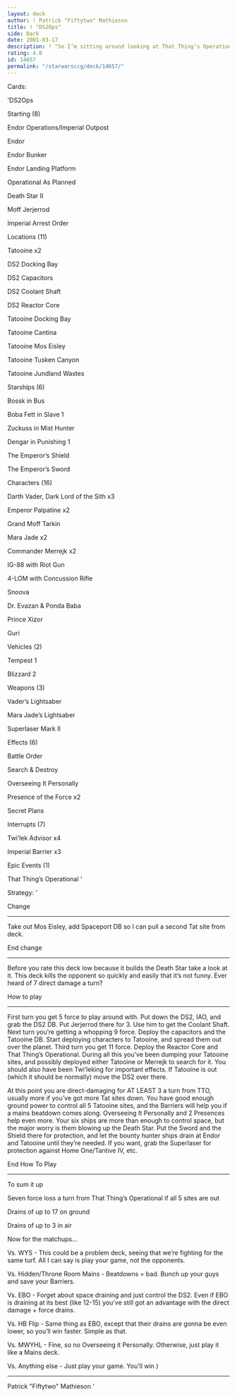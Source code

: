 ```yaml
---
layout: deck
author: ! Patrick "Fiftytwo" Mathieson
title: ! "DS2Ops"
side: Dark
date: 2001-03-17
description: ! "So I’m sitting around looking at That Thing’s Operational and started thinking how can I utilize this to its fullest?... and you get this, the deck to end all decks."
rating: 4.0
id: 14657
permalink: "/starwarsccg/deck/14657/"
---
```

Cards: 

'DS2Ops


Starting (8)

Endor Operations/Imperial Outpost

Endor

Endor Bunker

Endor Landing Platform

Operational As Planned

Death Star II

Moff Jerjerrod

Imperial Arrest Order


Locations (11)

Tatooine x2

DS2 Docking Bay

DS2 Capacitors

DS2 Coolant Shaft

DS2 Reactor Core

Tatooine Docking Bay

Tatooine Cantina

Tatooine Mos Eisley

Tatooine Tusken Canyon

Tatooine Jundland Wastes


Starships (6)

Bossk in Bus

Boba Fett in Slave 1

Zuckuss in Mist Hunter

Dengar in Punishing 1

The Emperor’s Shield

The Emperor’s Sword


Characters (16)

Darth Vader, Dark Lord of the Sith x3

Emperor Palpatine x2

Grand Moff Tarkin

Mara Jade x2

Commander Merrejk x2

IG-88 with Riot Gun

4-LOM with Concussion Rifle

Snoova

Dr. Evazan & Ponda Baba

Prince Xizor

Guri


Vehicles (2)

Tempest 1

Blizzard 2


Weapons (3)

Vader’s Lightsaber

Mara Jade’s Lightsaber

Superlaser Mark II


Effects (6)

Battle Order

Search & Destroy

Overseeing It Personally

Presence of the Force x2

Secret Plans


Interrupts (7)

Twi’lek Advisor x4

Imperial Barrier x3


Epic Events (1)

That Thing’s Operational '

Strategy: '

Change

---

Take out Mos Eisley, add Spaceport DB so I can pull a second Tat site from deck.


End change

---


Before you rate this deck low because it builds the Death Star take a look at it. This deck kills the opponent so quickly and easily that it’s not funny. Ever heard of 7 direct damage a turn?


How to play

---

First turn you get 5 force to play around with. Put down the DS2, IAO, and grab the DS2 DB. Put Jerjerrod there for 3. Use him to get the Coolant Shaft. Next turn you’re getting a whopping 9 force. Deploy the capacitors and the Tatooine DB. Start deploying characters to Tatooine, and spread them out over the planet. Third turn you get 11 force. Deploy the Reactor Core and That Thing’s Operational. During all this you’ve been dumping your Tatooine sites, and possibly deployed either Tatooine or Merrejk to search for it. You should also have been Twi’leking for important effects. If Tatooine is out (which it should be normally) move the DS2 over there.


At this point you are direct-damaging for AT LEAST 3 a turn from TTO, usually more if you’ve got more Tat sites down. You have good enough ground power to control all 5 Tatooine sites, and the Barriers will help you if a mains beatdown comes along. Overseeing It Personally and 2 Presences help even more. Your six ships are more than enough to control space, but the major worry is them blowing up the Death Star. Put the Sword and the Shield there for protection, and let the bounty hunter ships drain at Endor and Tatooine until they’re needed. If you want, grab the Superlaser for protection against Home One/Tantive IV, etc.


End How To Play

---


To sum it up

Seven force loss a turn from That Thing’s Operational if all 5 sites are out

Drains of up to 17 on ground

Drains of up to 3 in air


Now for the matchups...


Vs. WYS - This could be a problem deck, seeing that we’re fighting for the same turf. All I can say is play your game, not the opponents.


Vs. Hidden/Throne Room Mains - Beatdowns = bad. Bunch up your guys and save your Barriers.


Vs. EBO - Forget about space draining and just control the DS2. Even if EBO is draining at its best (like 12-15) you’ve still got an advantage with the direct damage + force drains.


Vs. HB Flip - Same thing as EBO, except that their drains are gonna be even lower, so you’ll win faster. Simple as that.


Vs. MWYHL - Fine, so no Overseeing it Personally. Otherwise, just play it like a Mains deck.


Vs. Anything else - Just play your game. You’ll win )


---


Patrick "Fiftytwo" Mathieson '
